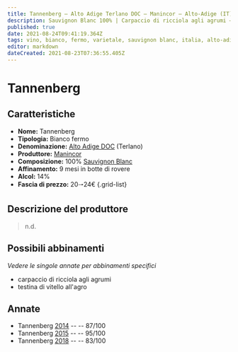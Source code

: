 ```yaml
---
title: Tannenberg – Alto Adige Terlano DOC – Manincor – Alto-Adige (IT) – 20🠒24€ – 2★ - 5★
description: Sauvignon Blanc 100% | Carpaccio di ricciola agli agrumi – Testina di vitello all'agro
published: true
date: 2021-08-24T09:41:19.364Z
tags: vino, bianco, fermo, varietale, sauvignon blanc, italia, alto-adige, carpaccio di ricciola agli agrumi, testina di vitello all'agro, 20🠒24€, 5 stelle
editor: markdown
dateCreated: 2021-08-23T07:36:55.405Z
---
```


# Tannenberg

## Caratteristiche
- **Nome:** Tannenberg
- **Tipologia:** Bianco fermo 
- **Denominazione:** [Alto Adige DOC](/denominazioni/Italia/Alto-Adige/DOC/Alto-Adige) (Terlano)
- **Produttore:** [Manincor](/produttori/Italia/Alto-Adige/Manincor) 
- **Composizione:** 100% [Sauvignon Blanc](/vitigni/Francia/bacca-bianca/sauvignon-blanc)
- **Affinamento:** 9 mesi in botte di rovere
- **Alcol:** 14%
- **Fascia di prezzo:** 20🠒24€
{.grid-list}

## Descrizione del produttore

> n.d.


## Possibili abbinamenti
*Vedere le singole annate per abbinamenti specifici*

- carpaccio di ricciola agli agrumi
- testina di vitello all'agro

## Annate
- Tannenberg [2014](/vini/Italia/Alto-Adige/Manincor/Tannenberg/2014) -- <span class="star-3"></span> -- 87/100
- Tannenberg [2015](/vini/Italia/Alto-Adige/Manincor/Tannenberg/2015) -- <span class="star-5"></span> -- 95/100 
- Tannenberg [2018](/vini/Italia/Alto-Adige/Manincor/Tannenberg/2018) -- <span class="star-2"></span> -- 83/100 
 